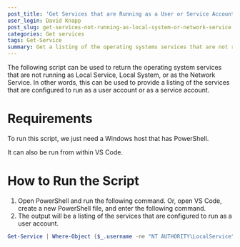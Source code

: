 ```yaml
---
post_title: 'Get Services that are Running as a User or Service Account'
user_login: David Knapp
post_slug: get-services-not-running-as-local-system-or-network-service
categories: Get services
tags: Get-Service
summary: Get a listing of the operating systems services that are not running as Local Service, Local System, or Network Service.
---
```


The following script can be used to return the operating system services that are not running as Local Service, Local System, or as the Network Service.  In other words, this can be used to provide a listing of the services that are configured to run as a user account or as a service account.

# Requirements

To run this script, we just need a Windows host that has PowerShell.

It can also be run from within VS Code.

# How to Run the Script

1.  Open PowerShell and run the following command.  Or, open VS Code, create a new PowerShell file, and enter the following command.
1.  The output will be a listing of the services that are configured to run as a user account.

```powershell
Get-Service | Where-Object {$_.username -ne "NT AUTHORITY\LocalService" -and $_.username -ne "localsystem" -and $_.username -ne "NT AUTHORITY\NetworkService" -and $_.username -ne ""} | Select -Property Name,DisplayName,UserName
```
